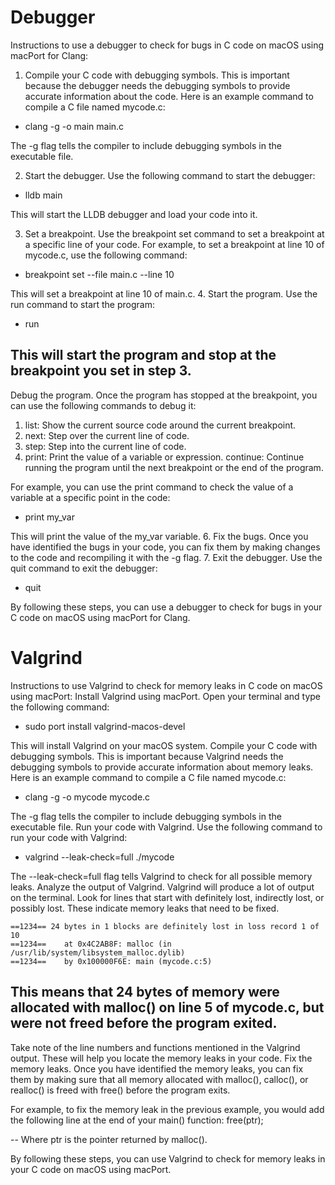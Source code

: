# Debugger 

Instructions to use a debugger to check for bugs in C code on macOS using macPort for Clang: 
1. Compile your C code with debugging symbols. This is important because the debugger needs the debugging symbols to provide accurate information about the code. Here is an example command to compile a C file named mycode.c: 

- clang -g -o main main.c  
 
The -g flag tells the compiler to include debugging symbols in the executable file. 

2. Start the debugger. Use the following command to start the debugger: 

- lldb main  
 
This will start the LLDB debugger and load your code into it. 

3. Set a breakpoint. Use the breakpoint set command to set a breakpoint at a specific line of your code. For example, to set a breakpoint at line 10 of mycode.c, use the following command: 

- breakpoint set --file main.c --line 10  
 
This will set a breakpoint at line 10 of main.c. 
4. Start the program. Use the run command to start the program:

- run  
 
## This will start the program and stop at the breakpoint you set in step 3. 

Debug the program. Once the program has stopped at the breakpoint, you can use the following commands to debug it: 
1. list: Show the current source code around the current breakpoint.
2. next: Step over the current line of code.
3. step: Step into the current line of code.
4. print: Print the value of a variable or expression.
continue: Continue running the program until the next breakpoint or the end of the program. 

For example, you can use the print command to check the value of a variable at a specific point in the code: 

- print my_var  
 
This will print the value of the my_var variable. 
6. Fix the bugs. Once you have identified the bugs in your code, you can fix them by making changes to the code and recompiling it with the -g flag. 
7. Exit the debugger. Use the quit command to exit the debugger: 

- quit  
 
By following these steps, you can use a debugger to check for bugs in your C code on macOS using macPort for Clang.


# Valgrind 
Instructions to use Valgrind to check for memory leaks in C code on macOS using macPort: 
Install Valgrind using macPort. Open your terminal and type the following command: 

- sudo port install valgrind-macos-devel
 
This will install Valgrind on your macOS system. 
Compile your C code with debugging symbols. This is important because Valgrind needs the debugging symbols to provide accurate information about memory leaks. Here is an example command to compile a C file named mycode.c: 

- clang -g -o mycode mycode.c  
 
The -g flag tells the compiler to include debugging symbols in the executable file. 
Run your code with Valgrind. Use the following command to run your code with Valgrind: 

- valgrind --leak-check=full ./mycode  
 
The --leak-check=full flag tells Valgrind to check for all possible memory leaks. 
Analyze the output of Valgrind. Valgrind will produce a lot of output on the terminal. Look for lines that start with definitely lost, indirectly lost, or possibly lost. These indicate memory leaks that need to be fixed. 

```For example, if Valgrind reports: 
==1234== 24 bytes in 1 blocks are definitely lost in loss record 1 of 10  
==1234==    at 0x4C2AB8F: malloc (in /usr/lib/system/libsystem_malloc.dylib)  
==1234==    by 0x100000F6E: main (mycode.c:5)  
 ```

## This means that 24 bytes of memory were allocated with malloc() on line 5 of mycode.c, but were not freed before the program exited. 

Take note of the line numbers and functions mentioned in the Valgrind output. These will help you locate the memory leaks in your code. 
Fix the memory leaks. Once you have identified the memory leaks, you can fix them by making sure that all memory allocated with malloc(), calloc(), or realloc() is freed with free() before the program exits. 

For example, to fix the memory leak in the previous example, you would add the following line at the end of your main() function: 
free(ptr);  
 
-- Where ptr is the pointer returned by malloc(). 

By following these steps, you can use Valgrind to check for memory leaks in your C code on macOS using macPort.